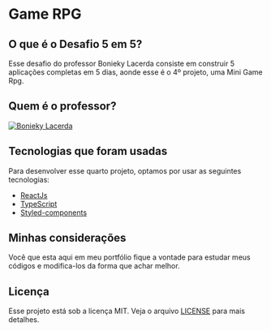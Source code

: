 # Game RPG

## O que é o Desafio 5 em 5?

Esse desafio do professor Bonieky Lacerda consiste em construir 5 aplicações completas em 5 dias, aonde esse é o 4º projeto, uma Mini Game Rpg.

## Quem é o professor?

[![Bonieky Lacerda](https://portalwebdesigner.com/wp-content/uploads/2018/12/instrutor-bonieky-lacerda.jpeg)](https://www.linkedin.com/in/bonieky/)

## Tecnologias que foram usadas

Para desenvolver esse quarto projeto, optamos por usar as seguintes tecnologias:

* [ReactJs](https://pt-br.reactjs.org/)
* [TypeScript](https://www.typescriptlang.org/)
* [Styled-components](https://styled-components.com/)

## Minhas considerações

Você que esta aqui em meu portfólio fique a vontade para estudar meus códigos e modifica-los da forma que achar melhor.

## Licença

Esse projeto está sob a licença MIT. Veja o arquivo [LICENSE](/LICENSE) para mais detalhes.
